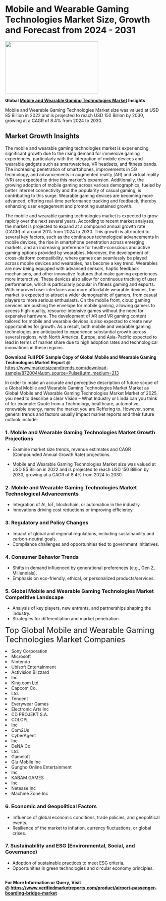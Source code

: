 <H1>Mobile and Wearable Gaming Technologies Market Size, Growth and Forecast from 2024 - 2031</H1><img class="aligncenter size-medium wp-image-584254" src="https://thirdeyenews.in/wp-content/uploads/2024/09/Global-Market-Research-300x168.jpeg" alt="" width="300" height="168" /><p><strong>Global&nbsp;<a href="https://www.marketsizeandtrends.com/download-sample/872004/&amp;utm_source=Pulse&amp;utm_medium=213">Mobile and Wearable Gaming Technologies Market</a> Insights</strong></p><p>Mobile and Wearable Gaming Technologies Market size was valued at USD 85 Billion in 2022 and is projected to reach USD 150 Billion by 2030, growing at a CAGR of 8.4% from 2024 to 2030.</p><p><h2>Market Growth Insights</h2> <p>The mobile and wearable gaming technologies market is experiencing significant growth due to the rising demand for immersive gaming experiences, particularly with the integration of mobile devices and wearable gadgets such as smartwatches, VR headsets, and fitness bands. The increasing penetration of smartphones, improvements in 5G technology, and advancements in augmented reality (AR) and virtual reality (VR) are expected to drive this market's expansion. Additionally, the growing adoption of mobile gaming across various demographics, fueled by better internet connectivity and the popularity of casual gaming, is contributing to this surge. Wearable gaming devices are becoming more advanced, offering real-time performance tracking and feedback, thereby enhancing user engagement and promoting sustained growth. </p> <p>The mobile and wearable gaming technologies market is expected to grow rapidly over the next several years. According to recent market analyses, the market is projected to expand at a compound annual growth rate (CAGR) of around 20% from 2024 to 2030. This growth is attributed to several key factors, such as the continuous technological advancements in mobile devices, the rise in smartphone penetration across emerging markets, and an increasing preference for health-conscious and active gaming options provided by wearables. Moreover, the development of cross-platform compatibility, where games can seamlessly be played across mobile devices and wearables, has become a key trend. Wearables are now being equipped with advanced sensors, haptic feedback mechanisms, and other innovative features that make gaming experiences more interactive. These devices also allow for continuous tracking of user performance, which is particularly popular in fitness gaming and esports. With improved user interfaces and more affordable wearable devices, the market is expected to attract a wider demographic of gamers, from casual players to more serious enthusiasts. On the mobile front, cloud gaming services are pushing the envelope for mobile gaming, allowing gamers to access high-quality, resource-intensive games without the need for expensive hardware. The development of AR and VR gaming content tailored for mobile and wearable devices is also expected to create new opportunities for growth. As a result, both mobile and wearable gaming technologies are anticipated to experience substantial growth across several regions, with North America, Europe, and Asia-Pacific expected to lead in terms of market share due to high adoption rates and technological innovations in these regions. </p><p><span class=""><strong>Download Full PDF Sample Copy of Global Mobile and Wearable Gaming Technologies Market Report</strong> @ <a href="https://www.marketsizeandtrends.com/download-sample/872004/&amp;utm_source=Pulse&amp;utm_medium=213" target="_blank">https://www.marketsizeandtrends.com/download-sample/872004/&amp;utm_source=Pulse&amp;utm_medium=213</a></span></p><p>In order to make an accurate and perceptive description of future scope of a Global&nbsp;Mobile and Wearable Gaming Technologies Market Market as Global&nbsp;Mobile and Wearable Gaming Technologies Market Market of 2025, you need to describe a clear Vision &ndash; What Industry or Linda can you think of for example: Quote from a Technology, healthcare, automotive, renewable energy, name the market you are Reffering to. However, some general trends and factors usually impact market reports and their future outlook include:</p><h3>1.&nbsp;<strong>Mobile and Wearable Gaming Technologies Market Growth Projections</strong></h3><ul><li>Examine market size trends, revenue estimates and CAGR (Compounded Annual Growth Rate) projections.</li><li><p>Mobile and Wearable Gaming Technologies Market size was valued at USD 85 Billion in 2022 and is projected to reach USD 150 Billion by 2030, growing at a CAGR of 8.4% from 2024 to 2030.</p></li></ul><h3>2.&nbsp;<strong>Mobile and Wearable Gaming Technologies Market Technological Advancements</strong></h3><ul><li>Integration of AI, IoT, blockchain, or automation in the industry.</li><li>Innovations driving cost reductions or improving efficiency.</li></ul><h3>3.&nbsp;<strong>Regulatory and Policy Changes</strong></h3><ul><li>Impact of global and regional regulations, including sustainability and carbon-neutral goals.</li><li>Compliance challenges and opportunities tied to government initiatives.</li></ul><h3>4.&nbsp;<strong>Consumer Behavior Trends</strong></h3><ul><li>Shifts in demand influenced by generational preferences (e.g., Gen Z, Millennials).</li><li>Emphasis on eco-friendly, ethical, or personalized products/services.</li></ul><h3>5.&nbsp;<strong>Global Mobile and Wearable Gaming Technologies Market Competitive Landscape</strong></h3><ul><li>Analysis of key players, new entrants, and partnerships shaping the industry.</li><li>Strategies for differentiation and market penetration.</li></ul><p data-pm-slice="1 1 []"><span style="color: inherit; font-family: inherit; font-size: 25px;">Top Global Mobile and Wearable Gaming Technologies Market Companies</span></p><div class="" data-test-id=""><p><li>Sony Corporation</li><li> Microsoft</li><li> Nintendo</li><li> Ubisoft Entertainment</li><li> Activision Blizzard</li><li> Inc</li><li> King.com Ltd.</li><li> Capcom Co.</li><li>Ltd.</li><li> Tencent</li><li> Everywear Games</li><li> Electronic Arts Inc</li><li> CD PROJEKT S.A.</li><li> COLOPL</li><li> Inc</li><li> Com2Us</li><li> CyberAgent</li><li> Inc</li><li> DeNA Co.</li><li> Ltd.</li><li> Gameloft</li><li> Glu Mobile Inc</li><li> Gungho Online Entertainment</li><li> Inc</li><li> KABAM GAMES</li><li> Inc</li><li> Netease Inc</li><li> Machine Zone Inc</li></p></div><h3>6.&nbsp;<strong>Economic and Geopolitical Factors</strong></h3><ul><li>Influence of global economic conditions, trade policies, and geopolitical events.</li><li>Resilience of the market to inflation, currency fluctuations, or global crises.</li></ul><h3>7.&nbsp;<strong>Sustainability and ESG (Environmental, Social, and Governance)</strong></h3><ul><li>Adoption of sustainable practices to meet ESG criteria.</li><li>Opportunities in green technologies and circular economy principles.</li></ul><h2><strong style="font-size: 14px;">For More Information or Query, Visit @&nbsp;</strong><a style="background-color: #ffffff; font-size: 14px;" href="https://www.marketsizeandtrends.com/report/mobile-and-wearable-gaming-technologies-market/" target="_blank">https://www.verifiedmarketreports.com/product/airport-passenger-boarding-bridge-market</a></h2>

